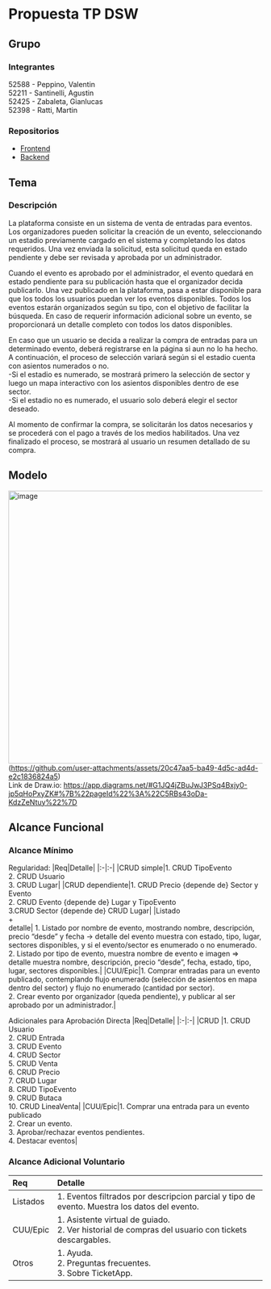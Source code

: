 # Propuesta TP DSW

## Grupo
### Integrantes
 52588 - Peppino, Valentin<br>
 52211 - Santinelli, Agustin<br>
 52425 - Zabaleta, Gianlucas<br>
 52398 - Ratti, Martin<br>

### Repositorios
* [Frontend](https://github.com/valenpeppi/FrontEnd-Venta-de-Entradas)
* [Backend](https://github.com/valenpeppi/BackEnd-Venta-de-Entradas)

## Tema
### Descripción
La plataforma consiste en un sistema de venta de entradas para eventos. Los organizadores pueden solicitar la creación de un evento, seleccionando un estadio
    previamente cargado en el sistema y completando los datos requeridos. Una vez enviada la solicitud, esta solicitud queda en estado pendiente y debe ser revisada y aprobada por un administrador.<br>
    
Cuando el evento es aprobado por el administrador, el evento quedará en estado pendiente para su publicación hasta que el organizador decida publicarlo. Una vez publicado en la plataforma, pasa a estar disponible para que los todos los usuarios puedan ver los eventos disponibles. Todos los eventos estarán organizados según su tipo, con el objetivo de facilitar la búsqueda. En caso de requerir información adicional sobre un evento, se proporcionará un detalle completo con todos los datos disponibles.<br>

En caso que un usuario se decida a realizar la compra de entradas para un determinado evento, deberá registrarse en la página si aun no lo ha hecho. A continuación, el proceso de selección variará según si el estadio cuenta con asientos numerados o no.<br>
   -Si el estadio es numerado, se mostrará primero la selección de sector y luego un mapa interactivo con los asientos disponibles dentro de ese sector.<br>
   -Si el estadio no es numerado, el usuario solo deberá elegir el sector deseado.<br>

Al momento de confirmar la compra, se solicitarán los datos necesarios y se procederá con el pago a través de los medios habilitados. Una vez finalizado el proceso, se mostrará al usuario un resumen detallado de su compra.

## Modelo    
<img width="1414" height="541" alt="image" src="https://github.com/user-attachments/assets/ca593d41-f697-424b-a6ce-7c69ff25840b" /><br>
(https://github.com/user-attachments/assets/20c47aa5-ba49-4d5c-ad4d-e2c1836824a5)<br>
Link de Draw.io: https://app.diagrams.net/#G1JQ4jZBuJwJ3PSq4Bxjy0-jp5qHoPxyZK#%7B%22pageId%22%3A%22C5RBs43oDa-KdzZeNtuy%22%7D


## Alcance Funcional 

### Alcance Mínimo


Regularidad:
|Req|Detalle|
|:-|:-|
|CRUD simple|1. CRUD TipoEvento<br>2. CRUD Usuario <br>3. CRUD Lugar|
|CRUD dependiente|1. CRUD Precio {depende de} Sector y Evento<br>2. CRUD Evento {depende de} Lugar y TipoEvento<br>3.CRUD Sector {depende de} CRUD Lugar|
|Listado<br>+<br>detalle| 1. Listado por nombre de evento, mostrando nombre, descripción, precio “desde” y fecha → detalle del evento muestra con estado, tipo, lugar, sectores disponibles, y si el evento/sector es enumerado o no enumerado.<br> 2. Listado por tipo de evento, muestra nombre de evento e imagen => detalle muestra nombre, descripción, precio “desde”, fecha, estado, tipo, lugar, sectores disponibles.|
|CUU/Epic|1. Comprar entradas para un evento publicado, contemplando flujo enumerado (selección de asientos en mapa dentro del sector) y flujo no enumerado (cantidad por sector).<br>2. Crear evento por organizador (queda pendiente), y publicar al ser aprobado por un administrador.|


Adicionales para Aprobación Directa
|Req|Detalle|
|:-|:-|
|CRUD |1. CRUD Usuario<br>2. CRUD Entrada<br>3. CRUD Evento<br>4. CRUD Sector<br>5. CRUD Venta<br>6. CRUD Precio<br>7. CRUD Lugar<br>8. CRUD TipoEvento<br>9. CRUD Butaca<br>10. CRUD LineaVenta|
|CUU/Epic|1. Comprar una entrada para un evento publicado<br>2. Crear un evento.<br>3. Aprobar/rechazar eventos pendientes.<br>4. Destacar eventos|


### Alcance Adicional Voluntario


|Req|Detalle|
|:-|:-|
|Listados |1. Eventos filtrados por descripcion parcial y tipo de evento. Muestra los datos del evento.|
|CUU/Epic|1. Asistente virtual de guiado.<br>2.  Ver historial de compras del usuario con tickets descargables.|
|Otros|1. Ayuda.<br>2. Preguntas frecuentes.<br>3. Sobre TicketApp.|

